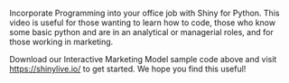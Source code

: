 Incorporate Programming into your office job with Shiny for Python. This video is useful for those wanting to learn how to code, those who know some basic python and are in an analytical or managerial roles, and for those working in marketing.

Download our Interactive Marketing Model sample code above and visit https://shinylive.io/ to get started. We hope you find this useful!
